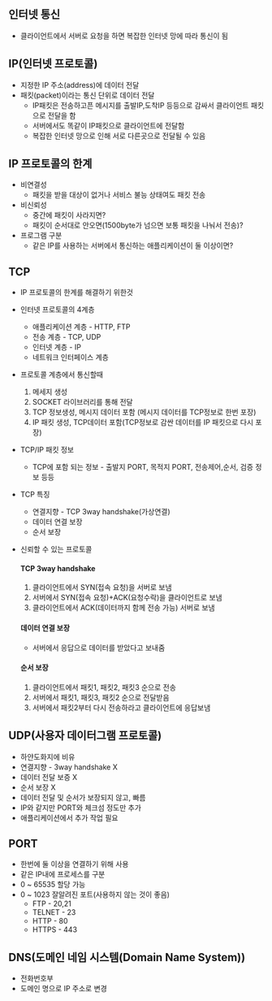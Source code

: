 ## 인터넷 통신
- 클라이언트에서 서버로 요청을 하면 복잡한 인터넷 망에 따라 통신이 됨
## IP(인터넷 프로토콜)
- 지정한 IP 주소(address)에 데이터 전달
- 패킷(packet)이라는 통신 단위로 데이터 전달
    - IP패킷은 전송하고픈 메시지를 출발IP,도착IP 등등으로 감싸서 클라이언트 패킷으로 전달을 함
    - 서버에서도 똑같이 IP패킷으로 클라이언트에 전달함
    - 복잡한 인터넷 망으로 인해 서로 다른곳으로 전달될 수 있음
## IP 프로토콜의 한계
- 비연결성
    - 패킷을 받을 대상이 없거나 서비스 불능 상태여도 패킷 전송
- 비신뢰성 
    - 중간에 패킷이 사라지면?
    - 패킷이 순서대로 안오면(1500byte가 넘으면 보통 패킷을 나눠서 전송)?
- 프로그램 구분
    - 같은 IP를 사용하는 서버에서 통신하는 애플리케이션이 둘 이상이면?
## TCP
- IP 프로토콜의 한계를 해결하기 위한것
- 인터넷 프로토콜의 4계층
    - 애플리케이션 계층 - HTTP, FTP
    - 전송 계층 - TCP, UDP
    - 인터넷 계층 - IP
    - 네트워크 인터페이스 계층
- 프로토콜 계층에서 통신할때 
    1. 메세지 생성
    2. SOCKET 라이브러리를 통해 전달
    3. TCP 정보생성, 메시지 데이터 포함 (메시지 데이터를 TCP정보로 한번 포장)
    4. IP 패킷 생성, TCP데이터 포함(TCP정보로 감싼 데이터를 IP 패킷으로 다시 포장)
- TCP/IP 패킷 정보
    - TCP에 포함 되는 정보 - 출발지 PORT, 목적지 PORT, 전송제어,순서, 검증 정보 등등
- TCP 특징
    - 연결지향 - TCP 3way handshake(가상연결)
    - 데이터 연결 보장
    - 순서 보장
- 신뢰할 수 있는 프로토콜

  #### TCP 3way handshake
  1. 클라이언트에서 SYN(접속 요청)을 서버로 보냄
  2. 서버에서 SYN(접속 요청)+ACK(요청수락)을 클라이언트로 보냄
  3. 클라이언트에서 ACK(데이터까지 함께 전송 가능) 서버로 보냄

  #### 데이터 연결 보장
  - 서버에서 응답으로 데이터를 받았다고 보내줌

  #### 순서 보장
  1. 클라이언트에서 패킷1, 패킷2, 패킷3 순으로 전송
  2. 서버에서 패킷1, 패킷3, 패킷2 순으로 전달받음
  3. 서버에서 패킷2부터 다시 전송하라고 클라이언트에 응답보냄

## UDP(사용자 데이터그램 프로토콜)
- 하얀도화지에 비유
- 연결지향 - 3way handshake X
- 데이터 전달 보증 X
- 순서 보장 X
- 데이터 전달 및 순서가 보장되지 않고, 빠름
- IP와 같지만 PORT와 체크섬 정도만 추가 
- 애플리케이션에서 추가 작업 필요

## PORT 
- 한번에 둘 이상을 연결하기 위해 사용
- 같은 IP내에 프로세스를 구분
- 0 ~ 65535 할당 가능
- 0 ~ 1023 잘알려진 포트(사용하지 않는 것이 좋음)
    - FTP - 20,21
    - TELNET - 23
    - HTTP - 80
    - HTTPS - 443

## DNS(도메인 네임 시스템(Domain Name System))
- 전화번호부
- 도메인 명으로 IP 주소로 변경

